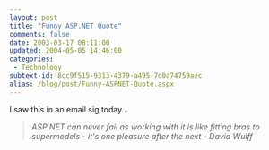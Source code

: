 ```yaml
---
layout: post
title: "Funny ASP.NET Quote"
comments: false
date: 2003-03-17 08:11:00
updated: 2004-05-05 14:46:00
categories:
 - Technology
subtext-id: 8cc9f515-9313-4379-a495-7d0a74759aec
alias: /blog/post/Funny-ASPNET-Quote.aspx
---
```



I saw this in an email sig today...

> _ASP.NET can never fail as working with it is like fitting bras to supermodels - it's one pleasure after the next - David Wulff_
